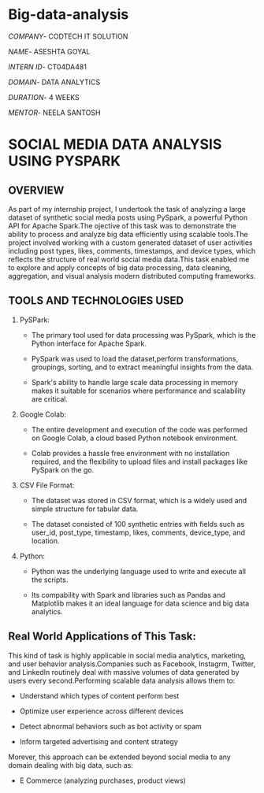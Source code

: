 # Big-data-analysis

*COMPANY*- CODTECH IT SOLUTION

*NAME*- ASESHTA GOYAL

*INTERN ID*- CT04DA481

*DOMAIN*- DATA ANALYTICS

*DURATION*- 4 WEEKS

*MENTOR*- NEELA SANTOSH

# SOCIAL MEDIA DATA ANALYSIS USING PYSPARK

## OVERVIEW

As part of my internship project, I undertook the task of analyzing a large dataset of synthetic social media posts using PySpark, a powerful Python API for Apache Spark.The ojective of this task was to demonstrate the ability to process and analyze big data efficiently using scalable tools.The project involved working with a custom generated dataset of user activities including post types, likes, comments, timestamps, and device types, which reflects the structure of real world social media data.This task enabled me to explore and apply concepts of big data processing, data cleaning, aggregation, and visual analysis modern distributed computing frameworks.

## TOOLS AND TECHNOLOGIES USED

1. PySPark:
   
   - The primary tool used for data processing was PySpark, which is the Python interface for Apache Spark.
   
   - PySpark was used to load the dataset,perform transformations, groupings, sorting, and to extract meaningful insights from the data.
   
   - Spark's ability to handle large scale data processing in memory makes it suitable for scenarios where performance and scalability are critical.

3. Google Colab:
   
   - The entire development and execution of the code was performed on Google Colab, a cloud based Python notebook environment.
   
   - Colab provides a hassle free environment with no installation required, and the flexibility to upload files and install packages like PySpark on the go.

5. CSV File Format:
   
   - The dataset was stored in CSV format, which is a widely used and simple structure for tabular data.
   
   - The dataset consisted of 100 synthetic entries with fields such as user_id, post_type, timestamp, likes, comments, device_type, and location.

7. Python:
   
   - Python was the underlying language used to write and execute all the scripts.
   
   - Its compability with Spark and libraries such as Pandas and Matplotlib makes it an ideal language for data science and big data analytics.

## Real World Applications of This Task:

This kind of task is highly applicable in social media analytics, marketing, and user behavior analysis.Companies such as Facebook, Instagrm, Twitter, and LinkedIn routinely deal with massive volumes of data generated by users every second.Performing scalable data analysis allows them to:

- Understand which types of content perform best

- Optimize user experience across different devices

- Detect abnormal behaviors such as bot activity or spam

- Inform targeted advertising and content strategy

Morever, this approach can be extended beyond social media to any domain dealing with big data, such as:

- E Commerce (analyzing purchases, product views)
